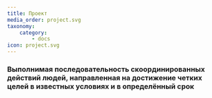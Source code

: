```yaml
---
title: Проект
media_order: project.svg
taxonomy:
    category:
        - docs
icon: project.svg
---
```


### Выполнимая последовательность скоординированных действий людей, направленная на достижение четких целей в известных условиях и в определённый срок
